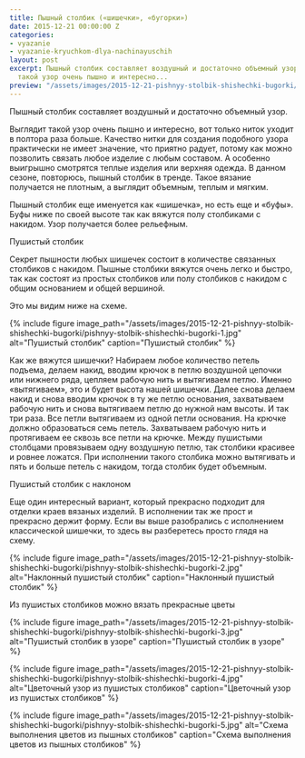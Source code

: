 ```yaml
---
title: Пышный столбик («шишечки», «бугорки»)
date: 2015-12-21 00:00:00 Z
categories:
- vyazanie
- vyazanie-kryuchkom-dlya-nachinayuschih
layout: post
excerpt: Пышный столбик составляет воздушный и достаточно объемный узор. Выглядит
  такой узор очень пышно и интересно...
preview: "/assets/images/2015-12-21-pishnyy-stolbik-shishechki-bugorki/pishnyy-stolbik-shishechki-bugorki-preview.jpg"
---
```


Пышный столбик составляет воздушный и достаточно объемный узор.

Выглядит такой узор очень пышно и интересно, вот только ниток уходит в полтора раза больше. Качество нитки для создания подобного узора практически не имеет значение, что приятно радует, потому как можно позволить связать любое изделие с любым составом. А особенно выигрышно смотрятся теплые изделия или верхняя одежда. В данном сезоне, повторюсь, пышный столбик в тренде. Такое вязание получается не плотным, а выглядит объемным, теплым и мягким.

Пышный столбик еще именуется как «шишечка», но есть еще и «буфы». Буфы ниже по своей высоте так как вяжутся полу столбиками с накидом. Узор получается более рельефным.

Пушистый столбик

Секрет пышности любых шишечек состоит в количестве связанных столбиков с накидом. Пышные столбики вяжутся очень легко и быстро, так как состоят из простых столбиков или полу столбиков с накидом с общим основанием и общей вершиной.

Это мы видим ниже на схеме.

{% include figure image_path="/assets/images/2015-12-21-pishnyy-stolbik-shishechki-bugorki/pishnyy-stolbik-shishechki-bugorki-1.jpg" alt="Пушистый столбик" caption="Пушистый столбик" %}

Как же вяжутся шишечки? Набираем любое количество петель подъема, делаем накид, вводим крючок в петлю воздушной цепочки или нижнего ряда, цепляем рабочую нить и вытягиваем петлю. Именно «вытягиваем», это и будет высота нашей шишечки. Далее снова делаем накид и снова вводим крючок в ту же петлю основания, захватываем рабочую нить и снова вытягиваем петлю до нужной нам высоты. И так три раза. Все петли вытягиваем из одной петли основания. На крючке должно образоваться семь петель. Захватываем рабочую нить и протягиваем ее сквозь все петли на крючке. Между пушистыми столбцами провязываем одну воздушную петлю, так столбики красивее и ровнее ложатся. При исполнении такого столбика можно вытягивать и пять и больше петель с накидом, тогда столбик будет объемным.

Пушистый столбик с наклоном

Еще один интересный вариант, который прекрасно подходит для отделки краев вязаных изделий. В исполнении так же прост и прекрасно держит форму. Если вы выше разобрались с исполнением классической шишечки, то здесь вы разберетесь просто глядя на схему.

{% include figure image_path="/assets/images/2015-12-21-pishnyy-stolbik-shishechki-bugorki/pishnyy-stolbik-shishechki-bugorki-2.jpg" alt="Наклонный пушистый столбик" caption="Наклонный пушистый столбик" %}

Из пушистых столбиков можно вязать прекрасные цветы

{% include figure image_path="/assets/images/2015-12-21-pishnyy-stolbik-shishechki-bugorki/pishnyy-stolbik-shishechki-bugorki-3.jpg" alt="Пушистый столбик в узоре" caption="Пушистый столбик в узоре" %}

{% include figure image_path="/assets/images/2015-12-21-pishnyy-stolbik-shishechki-bugorki/pishnyy-stolbik-shishechki-bugorki-4.jpg" alt="Цветочный узор из пушистых столбиков" caption="Цветочный узор из пушистых столбиков" %}

{% include figure image_path="/assets/images/2015-12-21-pishnyy-stolbik-shishechki-bugorki/pishnyy-stolbik-shishechki-bugorki-5.jpg" alt="Схема выполнения цветов из пышных столбиков" caption="Схема выполнения цветов из пышных столбиков" %}
